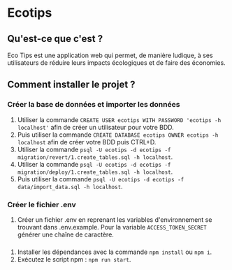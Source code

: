 # Ecotips

## Qu'est-ce que c'est ?
Eco Tips est une application web qui permet, de manière ludique, à ses utilisateurs de réduire leurs impacts écologiques et de faire des économies. 

## Comment installer le projet ?

### Créer la base de données et importer les données

1. Utiliser la commande `CREATE USER ecotips WITH PASSWORD 'ecotips -h localhost'` afin de créer un utilisateur pour votre BDD.
2. Puis utiliser la commande `CREATE DATABASE ecotips OWNER ecotips -h localhost` afin de créer votre BDD puis CTRL+D.
3. Utiliser la commande `psql -U ecotips -d ecotips -f migration/revert/1.create_tables.sql -h localhost`.
3. Utiliser la commande `psql -U ecotips -d ecotips -f migration/deploy/1.create_tables.sql -h localhost`.
4. Puis utiliser la commande `psql -U ecotips -d ecotips -f data/import_data.sql -h localhost`.

### Créer le fichier .env

1. Créer un fichier .env en reprenant les variables d'environnement se trouvant dans .env.example. Pour la variable `ACCESS_TOKEN_SECRET` générer une chaîne de caractère.

### 

1. Installer les dépendances avec la commande `npm install` ou `npm i`.
2. Exécutez le script npm : `npm run start`.
